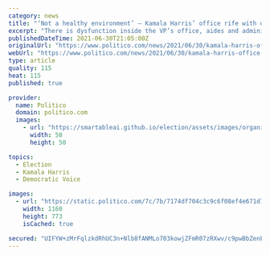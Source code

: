 ```yaml
---
category: news
title: "‘Not a healthy environment’ — Kamala Harris’ office rife with dissent"
excerpt: "There is dysfunction inside the VP’s office, aides and administration officials say. And it’s emanating from the top."
publishedDateTime: 2021-06-30T21:05:00Z
originalUrl: "https://www.politico.com/news/2021/06/30/kamala-harris-office-dissent-497290"
webUrl: "https://www.politico.com/news/2021/06/30/kamala-harris-office-dissent-497290"
type: article
quality: 115
heat: 115
published: true

provider:
  name: Politico
  domain: politico.com
  images:
    - url: "https://smartableai.github.io/election/assets/images/organizations/politico.com-50x50.jpg"
      width: 50
      height: 50

topics:
  - Election
  - Kamala Harris
  - Democratic Voice

images:
  - url: "https://static.politico.com/7c/7b/7174df704c3c9c6f08ef4e671d76/210630-harris-ap-773.jpg"
    width: 1160
    height: 773
    isCached: true

secured: "UIFYW+zMrFqlzkdRhUC3n+Nlb8fANMLo703kowjZFmR07zRXwv/c9pwBbZenEPAWqevWUslSKm58RKNf/EHAfQ6ee5Na654m99Yqjg3Va0IPCyxjLSFopbYeRr1WtJ9shX1fK7NPFDXf/pPhOI/tzsho1T4vc961OScrQhqerjbntWUFQOAaXikHI2UXYeg0Umn7OMYAzcSy7tlzhlnWDeYBt6MqSjhC1x9JPmQbVoRSSiK5suBZ3KCgAj3Dq023RgGo/oN6kObmsPi3mc7dhooldRpKzq3sbKFHi/8olRm9L+5iZzjhFUryqgDxb0kH84ObiEj4//6fZLb5qe22t+kWYjX8L2LQoqRWBoe+YsE=;8c8DXwgG9l53XqhsfdXL1Q=="
---
```


